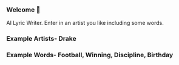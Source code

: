 
### Welcome 👋

AI Lyric Writer. Enter in an artist you like including some words. 

### Example Artists- Drake

### Example Words- Football, Winning, Discipline, Birthday
